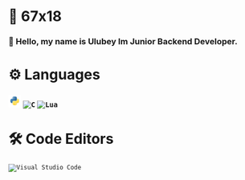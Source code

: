   # 📌 67x18
### 👋 Hello, my name is **Ulubey** **Im Junior Backend Developer.**
# ⚙️ Languages
###  <code><img  alt="Python" width= 25 height= 25 src="https://raw.githubusercontent.com/github/explore/80688e429a7d4ef2fca1e82350fe8e3517d3494d/topics/python/python.png"></code> <code><img  alt="C" width= 25 height= 25 src="https://cdn.discordapp.com/attachments/1001159460103933983/1023523979031490630/1200px-C_Programming_Language.svg.png"></code> <code><img  alt="Lua" width= 25 height= 25 src="https://cdn.discordapp.com/attachments/1001159460103933983/1023518823732756571/Lua-Logo.svg.png"></code>
# 🛠️ Code Editors
 <code><img  alt="Visual Studio Code" width= 25 height= 25 src="https://cdn.icon-icons.com/icons2/2107/PNG/512/file_type_vscode_icon_130084.png"></code>
